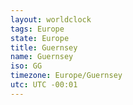 ```yaml
---
layout: worldclock
tags: Europe
state: Europe
title: Guernsey
name: Guernsey
iso: GG
timezone: Europe/Guernsey
utc: UTC -00:01
---
```


